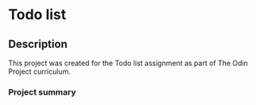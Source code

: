 # Todo list

## Description

This project was created for the Todo list assignment as part of The Odin Project curriculum.

### Project summary
